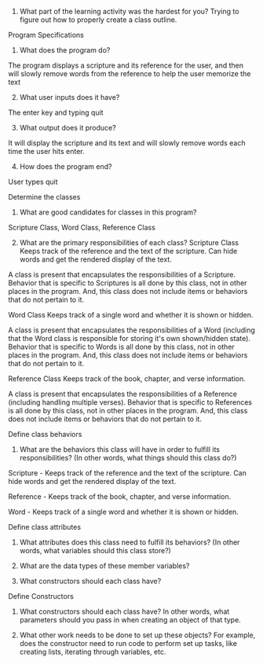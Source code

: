 1. What part of the learning activity was the hardest for you?
Trying to figure out how to properly create a class outline. 

Program Specifications
1. What does the program do?

The program displays a scripture and its reference for the user, and then will slowly remove words from the reference to help the user memorize the text

2. What user inputs does it have?

The enter key and typing quit

3. What output does it produce?

It will display the scripture and its text and will slowly remove words each time the user hits enter.

4. How does the program end?

User types quit

Determine the classes
1. What are good candidates for classes in this program?

Scripture Class, Word Class, Reference Class

2. What are the primary responsibilities of each class?
Scripture Class
Keeps track of the reference and the text of the scripture. Can hide words and get the rendered display of the text.

A class is present that encapsulates the responsibilities of a Scripture. Behavior that is specific to Scriptures is all done by this class, not in other places in the program. And, this class does not include items or behaviors that do not pertain to it.

Word Class
Keeps track of a single word and whether it is shown or hidden.

A class is present that encapsulates the responsibilities of a Word (including that the Word class is responsible for storing it's own shown/hidden state). Behavior that is specific to Words is all done by this class, not in other places in the program. And, this class does not include items or behaviors that do not pertain to it.

Reference Class
Keeps track of the book, chapter, and verse information.

A class is present that encapsulates the responsibilities of a Reference (including handling multiple verses). Behavior that is specific to References is all done by this class, not in other places in the program. And, this class does not include items or behaviors that do not pertain to it.

Define class behaviors
1. What are the behaviors this class will have in order to fulfill its responsibilities? (In other words, what things should this class do?)

Scripture - Keeps track of the reference and the text of the scripture. Can hide words and get the rendered display of the text.

Reference - Keeps track of the book, chapter, and verse information.

Word - Keeps track of a single word and whether it is shown or hidden.


Define class attributes
1. What attributes does this class need to fulfill its behaviors? (In other words, what variables should this class store?)

2. What are the data types of these member variables?

3. What constructors should each class have?

Define Constructors
1. What constructors should each class have?
    In other words, what parameters should you pass in when creating an object of that type.

2. What other work needs to be done to set up these objects?
    For example, does the constructor need to run code to perform set up tasks, like creating lists, iterating through variables, etc.

